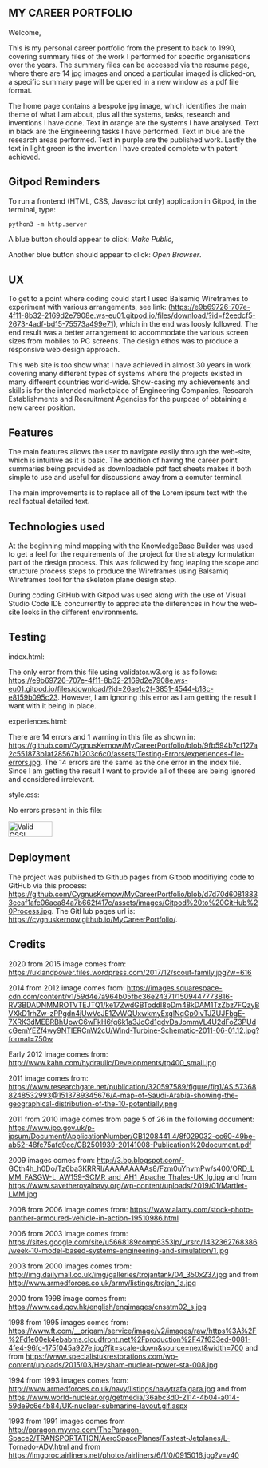 ## MY CAREER PORTFOLIO

Welcome,

This is my personal career portfolio from the present to back to 1990, covering summary files of the work I performed for specific organisations over the years. The summary files can be accessed via the resume page, where there are 14 jpg images and onced a particular imaged is clicked-on, a specific summary page will be opened in a new window as a pdf file format.

The home page contains a bespoke jpg image, which identifies the main theme of what I am about, plus all the systems, tasks, research and inventions I have done. Text in orange are the systems I have analysed. Text in black are the Engineering tasks I have performed. Text in blue are the research areas performed. Text in purple are the published work. Lastly the text in light green is the invention I have created complete with patent achieved.

## Gitpod Reminders

To run a frontend (HTML, CSS, Javascript only) application in Gitpod, in the terminal, type:

`python3 -m http.server`

A blue button should appear to click: *Make Public*,

Another blue button should appear to click: *Open Browser*.

## UX

To get to a point where coding could start I used Balsamiq Wireframes to experiment with various arrangements, see link: (https://e9b69726-707e-4f11-8b32-2169d2e7908e.ws-eu01.gitpod.io/files/download/?id=f2eedcf5-2673-4adf-bd15-75573a499e71), which in the end was loosly followed. The end result was a better arrangement to accommodate the various screen sizes from mobiles to PC screens. The design ethos was to produce a responsive web design approach.

This web site is too show what I have achieved in almost 30 years in work covering many different types of systems where the projects existed in many different countries world-wide. Show-casing my achievements and skills is for the intended marketplace of Engineering Companies, Research Establishments and Recruitment Agencies for the purpose of obtaining a new career position.

## Features

The main features allows the user to navigate easily through the web-site, which is intuitive as it is basic. The addition of having the career point summaries being provided as downloadable pdf fact sheets makes it both simple to use and useful for discussions away from a comuter terminal.

The main improvements is to replace all of the Lorem ipsum text with the real factual detailed text.

## Technologies used

At the beginning mind mapping with the KnowledgeBase Builder was used to get a feel for the requirements of the project for the strategy formulation part of the design process. This was followed by frog leaping the scope and structure process steps to produce the Wireframes using Balsamiq Wireframes tool for the skeleton plane design step.

During coding GitHub with Gitpod was used along with the use of Visual Studio Code IDE concurrently to appreciate the diiferences in how the web-site looks in the different environments.

## Testing

index.html:

The only error from this file using validator.w3.org is as follows: https://e9b69726-707e-4f11-8b32-2169d2e7908e.ws-eu01.gitpod.io/files/download/?id=26ae1c2f-3851-4544-b18c-e8159b095c23. However, I am ignoring this error as I am getting the result I want with it being in place.

experiences.html:

There are 14 errors and 1 warning in this file as shown in: https://github.com/CygnusKernow/MyCareerPortfolio/blob/9fb594b7cf127a2c551873b1af28567b1203c6c0/assets/Testing-Errors/experiences-file-errors.jpg. The 14 errors are the same as the one error in the index file. Since I am getting the result I want to provide all of these are being ignored and considered irrelevant.

style.css:

No errors present in this file:
<p>
<a href="http://jigsaw.w3.org/css-validator/check/referer">
    <img style="border:0;width:88px;height:31px"
        src="http://jigsaw.w3.org/css-validator/images/vcss-blue"
        alt="Valid CSS!" />
    </a>
</p>

## Deployment

The project was published to Github pages from Gitpob modifiying code to GitHub via this process: https://github.com/CygnusKernow/MyCareerPortfolio/blob/d7d70d60818833eeaf1afc06aea84a7b662f417c/assets/images/Gitpod%20to%20GitHub%20Process.jpg. The GitHub pages url is: https://cygnuskernow.github.io/MyCareerPortfolio/.

## Credits

2020 from 2015 image comes from: https://uklandpower.files.wordpress.com/2017/12/scout-family.jpg?w=616

2014 from 2012 image comes from: https://images.squarespace-cdn.com/content/v1/59d4e7a964b05fbc36e24371/1509447773816-RV3BDADNMMROTVTEJTQ1/ke17ZwdGBToddI8pDm48kDAM1TzZbz7FQzyBVXkD1rhZw-zPPgdn4jUwVcJE1ZvWQUxwkmyExglNqGp0IvTJZUJFbgE-7XRK3dMEBRBhUpwC6wFkH6fg6k1a3JcCd1gdvDaJommVL4U2dFoZ3PUdcGemYEZf4wy9NTIERCnW2cU/Wind-Turbine-Schematic-2011-06-01.12.jpg?format=750w

Early 2012 image comes from: http://www.kahn.com/hydraulic/Developments/tp400_small.jpg

2011 image comes from: https://www.researchgate.net/publication/320597589/figure/fig1/AS:573688248532993@1513789345676/A-map-of-Saudi-Arabia-showing-the-geographical-distribution-of-the-10-potentially.png

2011 from 2010 image comes from page 5 of 26 in the following document: https://www.ipo.gov.uk/p-ipsum/Document/ApplicationNumber/GB1208441.4/8f029032-cc60-49be-ab52-48fc75afd9cc/GB2501939-20141008-Publication%20document.pdf

2009 images comes from: http://3.bp.blogspot.com/-GCth4h_h0Do/Tz6ba3KRRRI/AAAAAAAAAs8/Fzm0uYhvmPw/s400/ORD_LMM_FASGW-L_AW159-SCMR_and_AH1_Apache_Thales-UK_lg.jpg and from https://www.savetheroyalnavy.org/wp-content/uploads/2019/01/Martlet-LMM.jpg

2008 from 2006 image comes from: https://www.alamy.com/stock-photo-panther-armoured-vehicle-in-action-19510986.html

2006 from 2003 image comes from: https://sites.google.com/site/u5668189comp6353lp/_/rsrc/1432362768386/week-10-model-based-systems-engineering-and-simulation/1.jpg

2003 from 2000 images comes from: http://img.dailymail.co.uk/img/galleries/trojantank/04_350x237.jpg and from http://www.armedforces.co.uk/army/listings/trojan_1a.jpg

2000 from 1998 image comes from: https://www.cad.gov.hk/english/engimages/cnsatm02_s.jpg

1998 from 1995 images comes from: https://www.ft.com/__origami/service/image/v2/images/raw/https%3A%2F%2Fd1e00ek4ebabms.cloudfront.net%2Fproduction%2F47f633ed-0081-4fe4-96fc-175f045a927e.jpg?fit=scale-down&source=next&width=700 and from https://www.specialistukrestorations.com/wp-content/uploads/2015/03/Heysham-nuclear-power-sta-008.jpg

1994 from 1993 images comes from: http://www.armedforces.co.uk/navy/listings/navytrafalgara.jpg and from https://www.world-nuclear.org/getmedia/36abc3d0-2114-4b04-a014-59de9c6e4b84/UK-nuclear-submarine-layout.gif.aspx

1993 from 1991 images comes from http://paragon.myvnc.com/TheParagon-Space2/TRANSPORTATION/AeroSpacePlanes/Fastest-Jetplanes/L-Tornado-ADV.html and from https://imgproc.airliners.net/photos/airliners/6/1/0/0915016.jpg?v=v40


